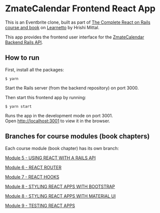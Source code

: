 # ZmateCalendar Frontend React App

This is an Eventbrite clone, built as part of [The Complete React on Rails course and book](https://learnetto.com/users/hrishio/courses/react-rails-course) on [Learnetto](https://learnetto.com) by Hrishi Mittal.

This app provides the frontend user interface for the [ZmateCalendar Backend Rails API](https://github.com/learnetto/eventlite/tree/rails-api).

## How to run

First, install all the packages:

```
$ yarn
```

Start the Rails server (from the backend repository) on port 3000.

Then start this frontend app by running:

```
$ yarn start
```

Runs the app in the development mode on port 3001.<br />
Open [http://localhost:3001](http://localhost:3001) to view it in the browser.

## Branches for course modules (book chapters)

Each course module (book chapter) has its own branch:

[Module 5 - USING REACT WITH A RAILS API](https://github.com/learnetto/eventlite-frontend/tree/module5-react-with-rails-api)

[Module 6 - REACT ROUTER ](https://github.com/learnetto/eventlite-frontend/tree/module6-react-router)

[Module 7 - REACT HOOKS](https://github.com/learnetto/eventlite-frontend/tree/module7-react-hooks)

[Module 8 - STYLING REACT APPS WITH BOOTSTRAP](https://github.com/learnetto/eventlite-frontend/tree/module8-bootstrap)

[Module 8 - STYLING REACT APPS WITH MATERIAL UI](https://github.com/learnetto/eventlite-frontend/tree/module8-materialui)

[Module 9 - TESTING REACT APPS](https://github.com/learnetto/eventlite-frontend/tree/module9-testing)
